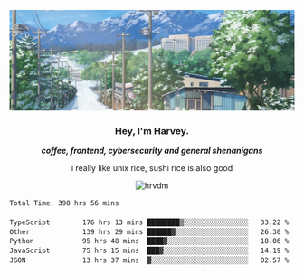 ![](https://github.com/hrvdm/hrvdm/blob/main/images/winter.png?raw=true)

<div align="center">
    <h3> Hey, I'm Harvey.</h3>
    <p><i><b>coffee, frontend, cybersecurity and general shenanigans</b></i></p>
    <p>i really like unix rice, sushi rice is also good</p>
</div>

<p align="center">  <img src="https://komarev.com/ghpvc/?username=hrvdm&label=Views&color=252733&style=for-the-badge" alt="hrvdm" /> </p>

<!--START_SECTION:waka-->

```txt
Total Time: 390 hrs 56 mins

TypeScript        176 hrs 13 mins ████████▒░░░░░░░░░░░░░░░░   33.22 %
Other             139 hrs 29 mins ██████▓░░░░░░░░░░░░░░░░░░   26.30 %
Python            95 hrs 48 mins  ████▓░░░░░░░░░░░░░░░░░░░░   18.06 %
JavaScript        75 hrs 15 mins  ███▓░░░░░░░░░░░░░░░░░░░░░   14.19 %
JSON              13 hrs 37 mins  ▓░░░░░░░░░░░░░░░░░░░░░░░░   02.57 %
```

<!--END_SECTION:waka-->
